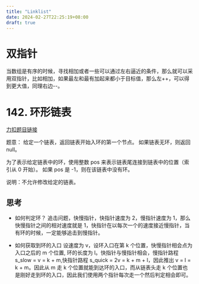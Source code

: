 ```yaml
---
title: "Linklist"
date: 2024-02-27T22:25:19+08:00
draft: true
---
```


# 双指针
当数组是有序的时候，寻找相加或者一些可以通过左右逼近的条件，那么就可以采用双指针，比如相加，如果最左和最有加起来都小于目标值，那么左++，可以得到更大值，同理右边--。

# 142. 环形链表

[力扣题目链接](https://leetcode.cn/problems/linked-list-cycle-ii/)

题意： 给定一个链表，返回链表开始入环的第一个节点。 如果链表无环，则返回 null。

为了表示给定链表中的环，使用整数 pos 来表示链表尾连接到链表中的位置（索引从 0 开始）。 如果 pos 是 -1，则在该链表中没有环。

说明：不允许修改给定的链表。

## 思考

- 如何判定环？
  追击问题，快慢指针，快指针速度为 2，慢指针速度为 1，那么快慢指针之间的相对速度就是 1，快指针在以每次一个的速度接近慢指针，当有环的时候，一定能够追击到慢指针。

- 如何获取到环的入口
  设速度为 v，设环入口在第 k 个位置，快慢指针相会点为入口之后的 m 个位置, 环的长度为 l。快指针与慢指针相会，慢指针路程 s_slow = v = k + m,快指针路程 s_quick = 2v = k + m + l，因此推出 v = l = k + m。因此从 m 走 k 个位置就能到达环的入口，而从链表头走 k 个位置也是刚好走到环的入口，因此我们使用两个指针每次走一个然后判定相会即可。
